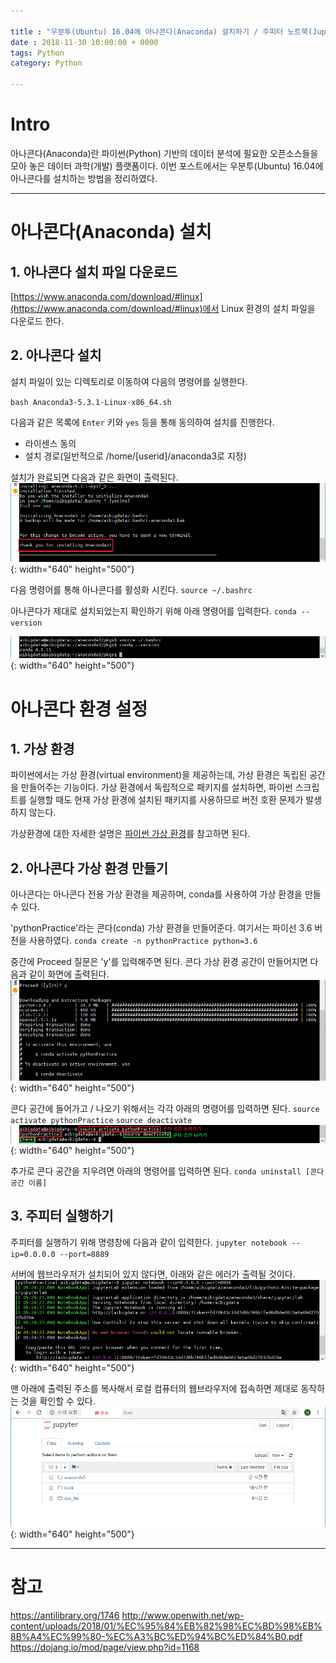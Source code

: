 ```yaml
---

title : "우분투(Ubuntu) 16.04에 아나콘다(Anaconda) 설치하기 / 주피터 노트북(Jupyter Notebook) 시작하기"
date : 2018-11-30 10:00:00 + 0000
tags: Python
category: Python

---
```


# Intro
아나콘다(Anaconda)란 파이썬(Python) 기반의 데이터 분석에 필요한 오픈소스들을 모아 놓은 데이터 과학(개발) 플랫폼이다. 이번 포스트에서는 우분투(Ubuntu) 16.04에 아나콘다를 설치하는 방법을 정리하였다.

***

# 아나콘다(Anaconda) 설치

## 1. 아나콘다 설치 파일 다운로드
[https://www.anaconda.com/download/#linux](https://www.anaconda.com/download/#linux)에서 Linux 환경의 설치 파일을 다운로드 한다.


## 2. 아나콘다 설치
설치 파일이 있는 디렉토리로 이동하여 다음의 명령어를 실행한다.

`bash Anaconda3-5.3.1-Linux-x86_64.sh`

다음과 같은 목록에 `Enter` 키와 `yes` 등을 통해 동의하여 설치를 진행한다.
- 라이센스 동의
- 설치 경로(일반적으로 /home/[userid]/anaconda3로 지정)

설치가 완료되면 다음과 같은 화면이 출력된다.
![Anaconda1](/assets/images/2018-11-30-python/1.PNG){: width="640" height="500"}

다음 명령어를 통해 아나콘다를 활성화 시킨다.
`source ~/.bashrc`

아나콘다가 제대로 설치되었는지 확인하기 위해 아래 명령어를 입력한다.
`conda --version`

![Anaconda2](/assets/images/2018-11-30-python/2.PNG){: width="640" height="500"}

# 아나콘다 환경 설정

## 1. 가상 환경
파이썬에서는 가상 환경(virtual environment)을 제공하는데, 가상 환경은 독립된 공간을 만들어주는 기능이다. 가상 환경에서 독립적으로 패키지를 설치하면, 파이썬 스크립트를 실행할 때도 현재 가상 환경에 설치된 패키지를 사용하므로 버전 호환 문제가 발생하지 않는다.

가상환경에 대한 자세한 설명은 [파이썬 가상 환경](https://dojang.io/mod/page/view.php?id=1168)를 참고하면 된다.

## 2. 아나콘다 가상 환경 만들기
아나콘다는 아나콘다 전용 가상 환경을 제공하며, conda를 사용하여 가상 환경을 만들 수 있다.

'pythonPractice'라는 콘다(conda) 가상 환경을 만들어준다. 여기서는 파이선 3.6 버전을 사용하였다.
`conda create -n pythonPractice python=3.6`

중간에 Proceed 질문은 'y'를 입력해주면 된다. 콘다 가상 환경 공간이 만들어지면 다음과 같이 화면에 출력된다.
![Anaconda3](/assets/images/2018-11-30-python/3.PNG){: width="640" height="500"}

콘다 공간에 들어가고 / 나오기 위해서는 각각 아래의 명령어를 입력하면 된다.
`source activate pythonPractice`
`source deactivate`
![Anaconda4](/assets/images/2018-11-30-python/4.PNG){: width="640" height="500"}

추가로 콘다 공간을 지우려면 아래의 명령어를 입력하면 된다.
`conda uninstall [콘다 공간 이름]`

## 3. 주피터 실행하기
주피터를 실행하기 위해 명령창에 다음과 같이 입력한다.
`jupyter notebook --ip=0.0.0.0 --port=8889`

서버에 웹브라우저가 설치되어 있지 않다면, 아래와 같은 에러가 출력될 것이다.
![Anaconda5](/assets/images/2018-11-30-python/5.PNG){: width="640" height="500"}

맨 아래에 출력된 주소를 복사해서 로컬 컴퓨터의 웹브라우저에 접속하면 제대로 동작하는 것을 확인할 수 있다.
![Anaconda6](/assets/images/2018-11-30-python/6.PNG){: width="640" height="500"}

***

# 참고
https://antilibrary.org/1746
http://www.openwith.net/wp-content/uploads/2018/01/%EC%95%84%EB%82%98%EC%BD%98%EB%8B%A4%EC%99%80-%EC%A3%BC%ED%94%BC%ED%84%B0.pdf
https://dojang.io/mod/page/view.php?id=1168

